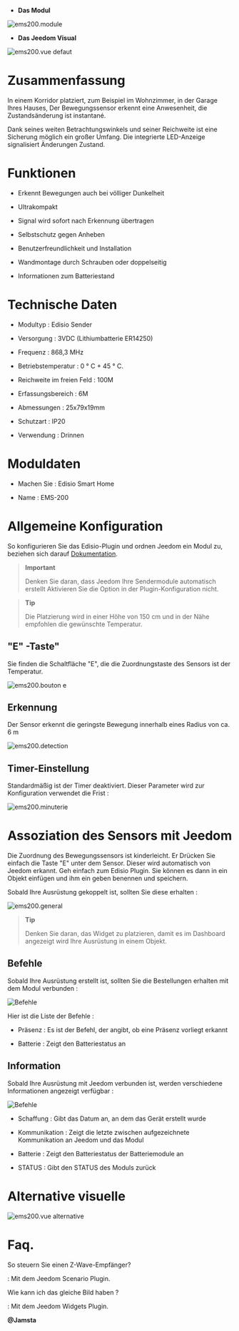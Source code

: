-   **Das Modul**

![ems200.module](images/ems200/ems200.module.jpg)

-   **Das Jeedom Visual**

![ems200.vue defaut](images/ems200/ems200.vue-defaut.jpg)

Zusammenfassung 
======

In einem Korridor platziert, zum Beispiel im Wohnzimmer, in der Garage Ihres Hauses,
Der Bewegungssensor erkennt eine Anwesenheit, die Zustandsänderung ist
instantané.

Dank seines weiten Betrachtungswinkels und seiner Reichweite ist eine Sicherung möglich
ein großer Umfang. Die integrierte LED-Anzeige signalisiert Änderungen
Zustand.

Funktionen 
=========

-   Erkennt Bewegungen auch bei völliger Dunkelheit

-   Ultrakompakt

-   Signal wird sofort nach Erkennung übertragen

-   Selbstschutz gegen Anheben

-   Benutzerfreundlichkeit und Installation

-   Wandmontage durch Schrauben oder doppelseitig

-   Informationen zum Batteriestand

Technische Daten 
===========================

-   Modultyp : Edisio Sender

-   Versorgung : 3VDC (Lithiumbatterie ER14250)

-   Frequenz : 868,3 MHz

-   Betriebstemperatur : 0 ° C + 45 ° C.

-   Reichweite im freien Feld : 100M

-   Erfassungsbereich : 6M

-   Abmessungen : 25x79x19mm

-   Schutzart : IP20

-   Verwendung : Drinnen

Moduldaten 
=================

-   Machen Sie : Edisio Smart Home

-   Name : EMS-200

Allgemeine Konfiguration 
======================

So konfigurieren Sie das Edisio-Plugin und ordnen Jeedom ein Modul zu,
beziehen sich darauf
[Dokumentation](https://www.jeedom.fr/doc/documentation/plugins/edisio/de_DE/edisio.html).

> **Important**
>
> Denken Sie daran, dass Jeedom Ihre Sendermodule automatisch erstellt
> Aktivieren Sie die Option in der Plugin-Konfiguration nicht.

> **Tip**
>
> Die Platzierung wird in einer Höhe von 150 cm und in der Nähe empfohlen
> die gewünschte Temperatur.

"E" -Taste" 
----------

Sie finden die Schaltfläche "E", die die Zuordnungstaste des Sensors ist
der Temperatur.

![ems200.bouton e](images/ems200/ems200.bouton-e.jpg)

Erkennung 
---------

Der Sensor erkennt die geringste Bewegung innerhalb eines Radius von ca. 6 m

![ems200.detection](images/ems200/ems200.detection.jpg)

Timer-Einstellung 
-----------------------

Standardmäßig ist der Timer deaktiviert. Dieser Parameter wird zur Konfiguration verwendet
die Frist :

![ems200.minuterie](images/ems200/ems200.minuterie.jpg)

Assoziation des Sensors mit Jeedom 
===============================

Die Zuordnung des Bewegungssensors ist kinderleicht. Er
Drücken Sie einfach die Taste "E" unter dem Sensor. Dieser wird
automatisch von Jeedom erkannt. Geh einfach zum
Edisio Plugin. Sie können es dann in ein Objekt einfügen und ihm ein geben
benennen und speichern.

Sobald Ihre Ausrüstung gekoppelt ist, sollten Sie diese erhalten :

![ems200.general](images/ems200/ems200.general.jpg)

> **Tip**
>
> Denken Sie daran, das Widget zu platzieren, damit es im Dashboard angezeigt wird
> Ihre Ausrüstung in einem Objekt.

Befehle 
---------

Sobald Ihre Ausrüstung erstellt ist, sollten Sie die Bestellungen erhalten
mit dem Modul verbunden :

![Befehle](images/ems200/ems200.commande.jpg)

Hier ist die Liste der Befehle :

-   Präsenz : Es ist der Befehl, der angibt, ob eine Präsenz vorliegt
    erkannt

-   Batterie : Zeigt den Batteriestatus an

Information 
------------

Sobald Ihre Ausrüstung mit Jeedom verbunden ist, werden verschiedene Informationen angezeigt
verfügbar :

![Befehle](images/ems200/ems200.informations.jpg)

-   Schaffung : Gibt das Datum an, an dem das Gerät erstellt wurde

-   Kommunikation : Zeigt die letzte zwischen aufgezeichnete Kommunikation an
    Jeedom und das Modul

-   Batterie : Zeigt den Batteriestatus der Batteriemodule an

-   STATUS : Gibt den STATUS des Moduls zurück

Alternative visuelle 
=================

![ems200.vue alternative](images/ems200/ems200.vue-alternative.jpg)

Faq. 
======

So steuern Sie einen Z-Wave-Empfänger?

:   Mit dem Jeedom Scenario Plugin.

Wie kann ich das gleiche Bild haben ?

:   Mit dem Jeedom Widgets Plugin.

**@Jamsta**
